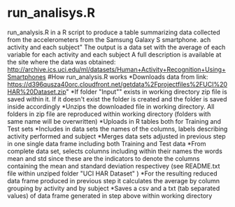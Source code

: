 run_analisys.R
========================================================
run_analysis.R in a R script to produce a table summarizing data collected from the accelerometers from the Samsung Galaxy S smartphone.
ach activity and each subject"
The output is a data set with the average of each variable for each activity and each subject
A full description is available at the site where the data was obtained:
http://archive.ics.uci.edu/ml/datasets/Human+Activity+Recognition+Using+Smartphones
#How run_analysis.R works
*Downloads data from link: https://d396qusza40orc.cloudfront.net/getdata%2Fprojectfiles%2FUCI%20HAR%20Dataset.zip"
*If folder "Input"" exists in working directory zip file is saved within it. If it doesn't exist the folder is created and the folder is saved inside accordingly
*Unzips the downloaded file in working directory. All folders in zip file are reproduced within working directory (folders with same name will be overwritten)
*Uploads in R tables both for Training and Test sets
*Includes in data sets the names of the columns, labels describing activity performed and subject
*Merges data sets adjusted in previous step in one single data frame including both Training and Test data
*From complete data set, selects columns including within their names the words mean and std since these are the indicators to denote the columns containing the mean and standard deviation respectivey (see README.txt file within unziped folder "UCI HAR Dataset" )
*For the resulting reduced data frame produced in previous step it calculates the average by column grouping by activity and by subject
*Saves a csv and a txt (tab separated values) of data frame generated in step above within working directory

